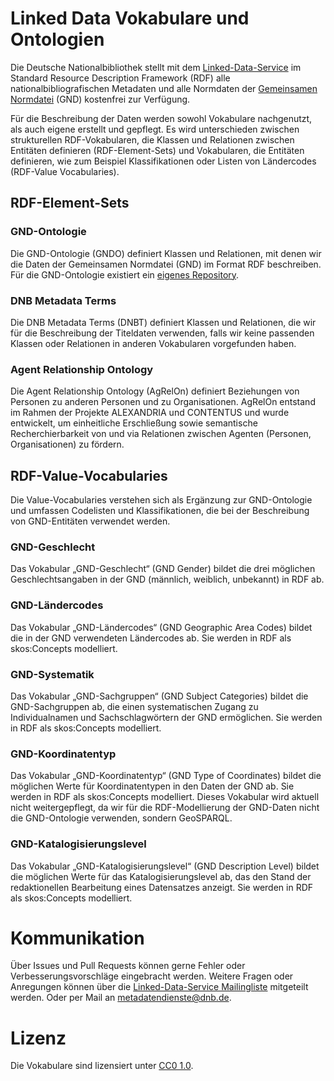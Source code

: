 # Linked Data Vokabulare und Ontologien

Die Deutsche Nationalbibliothek stellt mit dem [Linked-Data-Service](https://www.dnb.de/lds) im Standard Resource Description Framework (RDF) alle nationalbibliografischen Metadaten und alle Normdaten der [Gemeinsamen Normdatei](https://gnd.network/) (GND) kostenfrei zur Verfügung.

Für die Beschreibung der Daten werden sowohl Vokabulare nachgenutzt, als auch eigene erstellt und gepflegt. Es wird unterschieden zwischen strukturellen RDF-Vokabularen, die Klassen und Relationen zwischen Entitäten definieren (RDF-Element-Sets) und Vokabularen, die Entitäten definieren, wie zum Beispiel Klassifikationen oder Listen von Ländercodes (RDF-Value Vocabularies).

## RDF-Element-Sets

### GND-Ontologie
Die GND-Ontologie (GNDO) definiert Klassen und Relationen, mit denen wir die Daten der Gemeinsamen Normdatei (GND) im Format RDF beschreiben. Für die GND-Ontologie existiert ein [eigenes Repository](https://github.com/deutsche-nationalbibliothek/gnd-ontology).

### DNB Metadata Terms
Die DNB Metadata Terms (DNBT) definiert Klassen und Relationen, die wir für die Beschreibung der Titeldaten verwenden, falls wir keine passenden Klassen oder Relationen in anderen Vokabularen vorgefunden haben.

### Agent Relationship Ontology
Die Agent Relationship Ontology (AgRelOn) definiert Beziehungen von Personen zu anderen Personen und zu Organisationen. AgRelOn entstand im Rahmen der Projekte ALEXANDRIA und CONTENTUS und wurde entwickelt, um einheitliche Erschließung sowie semantische Recherchierbarkeit von und via Relationen zwischen Agenten (Personen, Organisationen) zu fördern.

## RDF-Value-Vocabularies
Die Value-Vocabularies verstehen sich als Ergänzung zur GND-Ontologie und umfassen Codelisten und Klassifikationen, die bei der Beschreibung von GND-Entitäten verwendet werden.

### GND-Geschlecht
Das Vokabular „GND-Geschlecht“ (GND Gender) bildet die drei möglichen Geschlechtsangaben in der GND (männlich, weiblich, unbekannt) in RDF ab.

### GND-Ländercodes
Das Vokabular „GND-Ländercodes“ (GND Geographic Area Codes) bildet die in der GND verwendeten Ländercodes ab. Sie werden in RDF als skos:Concepts modelliert.

### GND-Systematik
Das Vokabular „GND-Sachgruppen“ (GND Subject Categories) bildet die GND-Sachgruppen ab, die einen systematischen Zugang zu Individualnamen und Sachschlagwörtern der GND ermöglichen. Sie werden in RDF als skos:Concepts modelliert.

### GND-Koordinatentyp
Das Vokabular „GND-Koordinatentyp“ (GND Type of Coordinates) bildet die möglichen Werte für Koordinatentypen in den Daten der GND ab. Sie werden in RDF als skos:Concepts modelliert. Dieses Vokabular wird aktuell nicht weitergepflegt, da wir für die RDF-Modellierung der GND-Daten nicht die GND-Ontologie verwenden, sondern GeoSPARQL.

### GND-Katalogisierungslevel
Das Vokabular „GND-Katalogisierungslevel“ (GND Description Level) bildet die möglichen Werte für das Katalogisierungslevel ab, das den Stand der redaktionellen Bearbeitung eines Datensatzes anzeigt. Sie werden in RDF als skos:Concepts modelliert.

# Kommunikation
Über Issues und Pull Requests können gerne Fehler oder Verbesserungsvorschläge eingebracht werden. Weitere Fragen oder Anregungen können über die [Linked-Data-Service Mailingliste](mailto:lds@lists.dnb.de) mitgeteilt werden. Oder per Mail an [metadatendienste@dnb.de](mailto:metadatendienste@dnb.de).

# Lizenz

Die Vokabulare sind lizensiert unter [CC0 1.0](LICENSE).
